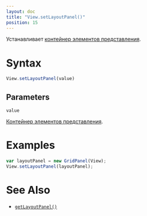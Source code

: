 ```yaml
---
layout: doc
title: "View.setLayoutPanel()"
position: 15
---
```


Устанавливает [контейнер элементов представления](../../../LayoutPanels/).

# Syntax

```js
View.setLayoutPanel(value)
```

## Parameters

`value`

[Контейнер элементов представления](../../../LayoutPanels/).

# Examples

```js
var layoutPanel = new GridPanel(View);
View.setLayoutPanel(layoutPanel);
```

# See Also

* [`getLayoutPanel()`](../View.getLayoutPanel/)
